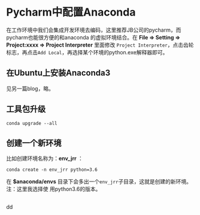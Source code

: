 Pycharm中配置Anaconda
================================================================================
在工作环境中我们会集成开发环境去编码，这里推荐JB公司的pycharm，而pycharm也能很方便的和anaconda
的虚拟环境结合。在 **File => Setting => Project:xxxx => Project Interpreter** 里面修改
`Project Interpreter`，点击齿轮标志，再点击`Add Local`，再选择某个环境的python.exe解释器即可。

## 在Ubuntu上安装Anaconda3
见另一篇blog，略。

## 工具包升级
```shell
conda upgrade --all
```

## 创建一个新环境
比如创建环境名称为：**env_jrr** ：
```shell
conda create -n env_jrr python=3.6
```
在 **$anaconda/envs** 目录下会多出一个`env_jrr`子目录，这就是创建的新环境。注：这里我选择使
用python3.6的版本。

## 






































dd

